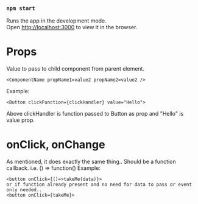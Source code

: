 ### `npm start`
Runs the app in the development mode.\
Open [http://localhost:3000](http://localhost:3000) to view it in the browser.

# Props
Value to pass to child component from parent element.
```
<ComponentName propName1=value2 propName2=value2 />
```
Example:
```
<Button clickFunction={clickHandler} value="Hello">
```
Above clickHandler is function passed to Button as prop and "Hello" is value prop.

# onClick, onChange
As mentioned, it does exactly the same thing.. Should be a function callback.
i.e. () => function()
Example:
```
<button onClick={()=>takeMe(data)}>
or if function already present and no need for data to pass or event only needed..
<button onClick={takeMe}>
```